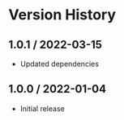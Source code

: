 # Version History

## 1.0.1 / 2022-03-15

- Updated dependencies

## 1.0.0 / 2022-01-04

- Initial release
